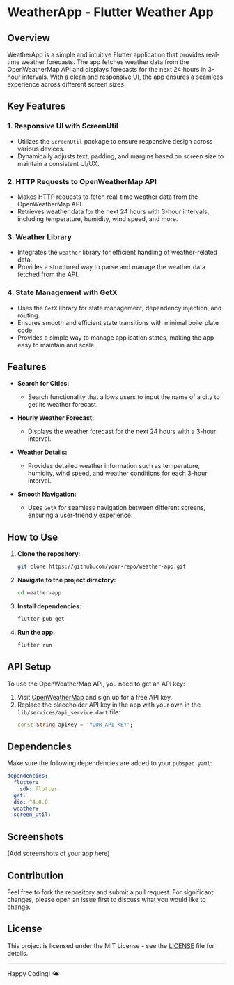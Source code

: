 
# WeatherApp - Flutter Weather App

## Overview

WeatherApp is a simple and intuitive Flutter application that provides real-time weather forecasts. The app fetches weather data from the OpenWeatherMap API and displays forecasts for the next 24 hours in 3-hour intervals. With a clean and responsive UI, the app ensures a seamless experience across different screen sizes. 

## Key Features

### 1. **Responsive UI with ScreenUtil**
   - Utilizes the `ScreenUtil` package to ensure responsive design across various devices.
   - Dynamically adjusts text, padding, and margins based on screen size to maintain a consistent UI/UX.

### 2. **HTTP Requests to OpenWeatherMap API**
   - Makes HTTP requests to fetch real-time weather data from the OpenWeatherMap API.
   - Retrieves weather data for the next 24 hours with 3-hour intervals, including temperature, humidity, wind speed, and more.

### 3. **Weather Library**
   - Integrates the `weather` library for efficient handling of weather-related data.
   - Provides a structured way to parse and manage the weather data fetched from the API.

### 4. **State Management with GetX**
   - Uses the `GetX` library for state management, dependency injection, and routing.
   - Ensures smooth and efficient state transitions with minimal boilerplate code.
   - Provides a simple way to manage application states, making the app easy to maintain and scale.

## Features

- **Search for Cities:** 
  - Search functionality that allows users to input the name of a city to get its weather forecast.
  
- **Hourly Weather Forecast:**
  - Displays the weather forecast for the next 24 hours with a 3-hour interval. 

- **Weather Details:**
  - Provides detailed weather information such as temperature, humidity, wind speed, and weather conditions for each 3-hour interval.

- **Smooth Navigation:**
  - Uses `GetX` for seamless navigation between different screens, ensuring a user-friendly experience.

## How to Use

1. **Clone the repository:**
   ```bash
   git clone https://github.com/your-repo/weather-app.git
   ```
2. **Navigate to the project directory:**
   ```bash
   cd weather-app
   ```
3. **Install dependencies:**
   ```bash
   flutter pub get
   ```
4. **Run the app:**
   ```bash
   flutter run
   ```

## API Setup

To use the OpenWeatherMap API, you need to get an API key:

1. Visit [OpenWeatherMap](https://openweathermap.org/api) and sign up for a free API key.
2. Replace the placeholder API key in the app with your own in the `lib/services/api_service.dart` file:
   ```dart
   const String apiKey = 'YOUR_API_KEY';
   ```

## Dependencies

Make sure the following dependencies are added to your `pubspec.yaml`:

```yaml
dependencies:
  flutter:
    sdk: flutter
  get:
  dio: ^4.0.0
  weather:
  screen_util:
```

## Screenshots

(Add screenshots of your app here)

## Contribution

Feel free to fork the repository and submit a pull request. For significant changes, please open an issue first to discuss what you would like to change.

## License

This project is licensed under the MIT License - see the [LICENSE](LICENSE) file for details.

---

Happy Coding! 🌤️

